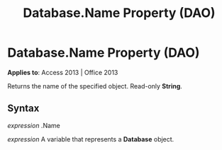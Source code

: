 ﻿---
title: Database.Name Property (DAO)
TOCTitle: Name Property
ms:assetid: cef334d4-007d-1144-0309-664c31104e6d
ms:mtpsurl: https://msdn.microsoft.com/library/Ff834513(v=office.15)
ms:contentKeyID: 48547797
ms.date: 09/18/2015
mtps_version: v=office.15
---

# Database.Name Property (DAO)


**Applies to**: Access 2013 | Office 2013

Returns the name of the specified object. Read-only **String**.

## Syntax

*expression* .Name

*expression* A variable that represents a **Database** object.

